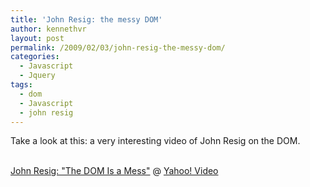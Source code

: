 ```yaml
---
title: 'John Resig: the messy DOM'
author: kennethvr
layout: post
permalink: /2009/02/03/john-resig-the-messy-dom/
categories:
  - Javascript
  - Jquery
tags:
  - dom
  - Javascript
  - john resig
---
```

Take a look at this: a very interesting video of John Resig on the DOM.

<div>
  <br /><a href="http://video.yahoo.com/watch/4403981/11812238">John Resig: "The DOM Is a Mess"</a> @ <a href="http://video.yahoo.com" >Yahoo! Video</a>
</div>